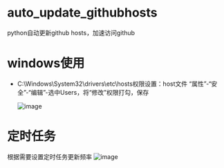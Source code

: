 # auto_update_githubhosts
python自动更新github hosts，加速访问github

# windows使用
+ C:\Windows\System32\drivers\etc\hosts权限设置：host文件 “属性”-“安全”-“编辑”-选中Users，将“修改”权限打勾，保存

  ![image](https://user-images.githubusercontent.com/7674893/233835853-01789c28-fd87-42fa-a919-c377ca165db4.png)

# 定时任务
  根据需要设置定时任务更新频率
  ![image](https://user-images.githubusercontent.com/7674893/233836058-c7560d53-e1bf-4a5c-b08b-fd909bb52f5c.png)
